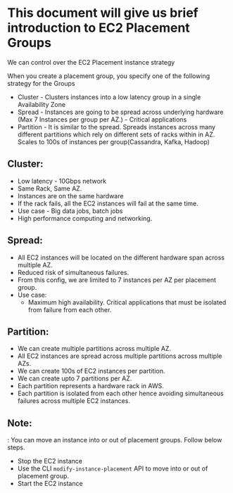 # This document will give us brief introduction to EC2 Placement Groups
We can control over the EC2 Placement instance strategy

When you create a placement group, you specify one of the following strategy
for the Groups

- Cluster - Clusters instances into a low latency group in a single Availability Zone
- Spread - Instances are going to be spread across underlying hardware (Max 7 Instances per group per AZ.) - Critical applications
- Partition - It is similar to the spread. Spreads instances across many different partitions which rely on different sets of racks within in AZ.
            Scales to 100s of instances per group(Cassandra, Kafka, Hadoop)

## Cluster:
- Low latency - 10Gbps network
- Same Rack, Same AZ.
- Instances are on the same hardware
- If the rack fails, all the EC2 instances will fail at the same time.
- Use case - Big data jobs, batch jobs
- High performance computing and networking.

## Spread:
- All EC2 instances will be located on the different hardware span across multiple AZ.
- Reduced risk of simultaneous failures.
- From this config, we are limited to 7 instances per AZ per placement group.
- Use case: 
  - Maximum high availability. Critical applications that must be isolated from failure from each other.

## Partition:
- We can create multiple partitions across multiple AZ.
- All EC2 instances are spread across multiple partitions across multiple AZs.
- We can create 100s of EC2 instances per partition.
- We can create upto 7 partitions per AZ.
- Each partition represents a hardware rack in AWS.
- Each partition is isolated from each other hence avoiding simultaneous failures across multiple EC2 instances.

## Note:

: You can move an instance into or out of placement groups. Follow below steps.

- Stop the EC2 instance
- Use the CLI `modify-instance-placement` API to move into or out of placement group.
- Start the EC2 instance
